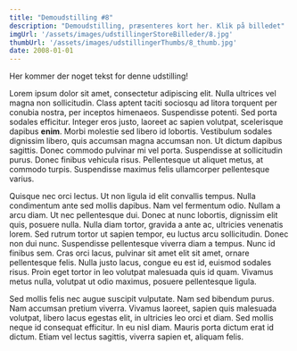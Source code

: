 ```yaml
---
title: "Demoudstilling #8"
description: "Demoudstilling, præsenteres kort her. Klik på billedet"
imgUrl: '/assets/images/udstillingerStoreBilleder/8.jpg'
thumbUrl: '/assets/images/udstillingerThumbs/8_thumb.jpg'
date: 2008-01-01
---
```


Her kommer der noget tekst for denne udstilling!  

Lorem ipsum dolor sit amet, consectetur adipiscing elit. Nulla ultrices vel magna non sollicitudin. Class aptent taciti sociosqu ad litora torquent per conubia nostra, per inceptos himenaeos. Suspendisse potenti. Sed porta sodales efficitur. Integer eros justo, laoreet ac sapien volutpat, scelerisque dapibus **enim**. Morbi molestie sed libero id lobortis. Vestibulum sodales dignissim libero, quis accumsan magna accumsan non. Ut dictum dapibus sagittis. Donec commodo pulvinar mi vel porta. Suspendisse at sollicitudin purus. Donec finibus vehicula risus. Pellentesque ut aliquet metus, at commodo turpis. Suspendisse maximus felis ullamcorper pellentesque varius.

Quisque nec orci lectus. Ut non ligula id elit convallis tempus. Nulla condimentum ante sed mollis dapibus. Nam vel fermentum odio. Nullam a arcu diam. Ut nec pellentesque dui. Donec at nunc lobortis, dignissim elit quis, posuere nulla. Nulla diam tortor, gravida a ante ac, ultricies venenatis lorem. Sed rutrum tortor ut sapien tempor, eu luctus arcu sollicitudin. Donec non dui nunc. Suspendisse pellentesque viverra diam a tempus. Nunc id finibus sem. Cras orci lacus, pulvinar sit amet elit sit amet, ornare pellentesque felis. Nulla justo lacus, congue eu est id, euismod sodales risus. Proin eget tortor in leo volutpat malesuada quis id quam. Vivamus metus nulla, volutpat ut odio maximus, posuere pellentesque ligula.

Sed mollis felis nec augue suscipit vulputate. Nam sed bibendum purus. Nam accumsan pretium viverra. Vivamus laoreet, sapien quis malesuada volutpat, libero lacus egestas elit, in ultricies leo orci et diam. Sed mollis neque id consequat efficitur. In eu nisl diam. Mauris porta dictum erat id dictum. Etiam vel lectus sagittis, viverra sapien et, aliquam felis.